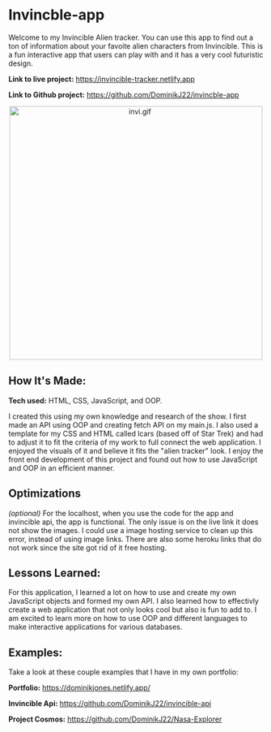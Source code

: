 # Invincble-app
Welcome to my Invincible Alien tracker. You can use this app to find out a ton of information about your favoite alien characters from Invincible. This is a fun interactive app that users can play with and it has a very cool futuristic design.

**Link to live project:** https://invincible-tracker.netlify.app

**Link to Github project:** https://github.com/DominikJ22/invincble-app


<p align="center">
<img width="500" src="invi.gif" alt="invi.gif"/> 
</p>



## How It's Made:

**Tech used:** HTML, CSS, JavaScript, and OOP.

I created this using my own knowledge and research of the show. I first made an API using OOP and creating fetch API on my main.js.
I also used a template for my CSS and HTML called lcars (based off of Star Trek) and had to adjust it to fit the criteria of my work to full connect the web application. I enjoyed the visuals of it and believe it fits the "alien tracker" look. I enjoy the front end development of this project and found out how to use JavaScript and OOP in an efficient manner. 

## Optimizations
*(optional)*
For the localhost, when you use the code for the app and invincible api, the app is functional. The only issue is on the live link it does not show the images. I could use a image hosting service to clean up this error, instead of using image links. There are also some heroku links that do not work since the site got rid of it free hosting.

## Lessons Learned:
For this application, I learned a lot on how to use and create my own JavaScript objects and formed my own API. I also learned how to effectivly create a web application that not only looks cool but also is fun to add to. I am excited to learn more on how to use OOP and different languages to make interactive applications for various databases.

## Examples:
Take a look at these couple examples that I have in my own portfolio:

**Portfolio:** https://dominikjones.netlify.app/

**Invincible Api:** https://github.com/DominikJ22/invincible-api

**Project Cosmos:** https://github.com/DominikJ22/Nasa-Explorer



